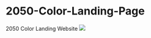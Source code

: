 # 2050-Color-Landing-Page
2050 Color Landing Website 
![](https://sarakhamismostafa.github.io/2050-Color-Landing-Page/)
